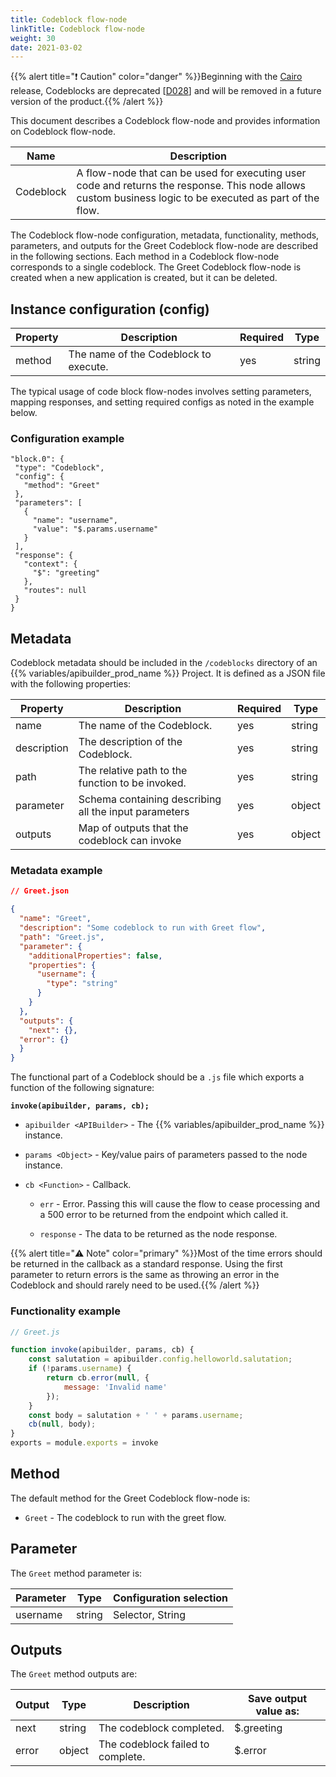 ```yaml
---
title: Codeblock flow-node
linkTitle: Codeblock flow-node
weight: 30
date: 2021-03-02
---
```


{{% alert title="❗️ Caution" color="danger" %}}Beginning with the [Cairo](/docs/deprecations/) release, Codeblocks are deprecated \[[D028](/docs/deprecations/#D028)\] and will be removed in a future version of the product.{{% /alert %}}

This document describes a Codeblock flow-node and provides information on Codeblock flow-node.

| Name | Description |
| --- | --- |
| Codeblock | A flow-node that can be used for executing user code and returns the response. This node allows custom business logic to be executed as part of the flow. |

The Codeblock flow-node configuration, metadata, functionality, methods, parameters, and outputs for the Greet Codeblock flow-node are described in the following sections. Each method in a Codeblock flow-node corresponds to a single codeblock. The Greet Codeblock flow-node is created when a new application is created, but it can be deleted.

## Instance configuration (config)

| Property | Description | Required | Type |
| --- | --- | --- | --- |
| method | The name of the Codeblock to execute. | yes | string |

The typical usage of code block flow-nodes involves setting parameters, mapping responses, and setting required configs as noted in the example below.

### Configuration example

```
"block.0": {
 "type": "Codeblock",
 "config": {
   "method": "Greet"
 },
 "parameters": [
   {
     "name": "username",
     "value": "$.params.username"
   }
 ],
 "response": {
   "context": {
     "$": "greeting"
   },
   "routes": null
 }
}
```

## Metadata

Codeblock metadata should be included in the `/codeblocks` directory of an {{% variables/apibuilder_prod_name %}} Project. It is defined as a JSON file with the following properties:

| Property | Description | Required | Type |
| --- | --- | --- | --- |
| name | The name of the Codeblock. | yes | string |
| description | The description of the Codeblock. | yes | string |
| path | The relative path to the function to be invoked. | yes | string |
| parameter | Schema containing describing all the input parameters | yes | object |
| outputs | Map of outputs that the codeblock can invoke | yes | object |

### Metadata example

```json
// Greet.json

{
  "name": "Greet",
  "description": "Some codeblock to run with Greet flow",
  "path": "Greet.js",
  "parameter": {
    "additionalProperties": false,
    "properties": {
      "username": {
        "type": "string"
      }
    }
  },
  "outputs": {
    "next": {},
  "error": {}
  }
}
```

The functional part of a Codeblock should be a `.js` file which exports a function of the following signature:

**`invoke(apibuilder, params, cb);`**

* `apibuilder <APIBuilder>` - The {{% variables/apibuilder_prod_name %}} instance.

* `params <Object>` - Key/value pairs of parameters passed to the node instance.

* `cb <Function>` - Callback.

    * `err` - Error. Passing this will cause the flow to cease processing and a 500 error to be returned from the endpoint which called it.

    * `response` - The data to be returned as the node response.

{{% alert title="⚠️ Note" color="primary" %}}Most of the time errors should be returned in the callback as a standard response. Using the first parameter to return errors is the same as throwing an error in the Codeblock and should rarely need to be used.{{% /alert %}}

### Functionality example

```javascript
// Greet.js

function invoke(apibuilder, params, cb) {
    const salutation = apibuilder.config.helloworld.salutation;
    if (!params.username) {
        return cb.error(null, {
            message: 'Invalid name'
        });
    }
    const body = salutation + ' ' + params.username;
    cb(null, body);
}
exports = module.exports = invoke
```

## Method

The default method for the Greet Codeblock flow-node is:

* `Greet` - The codeblock to run with the greet flow.

## Parameter

The `Greet` method parameter is:

| Parameter | Type | Configuration selection |
| --- | --- | --- |
| username | string | Selector, String |

## Outputs

The `Greet` method outputs are:

| Output | Type | Description | Save output value as: |
| --- | --- | --- | --- |
| next | string | The codeblock completed. | $.greeting |
| error | object | The codeblock failed to complete. | $.error |

